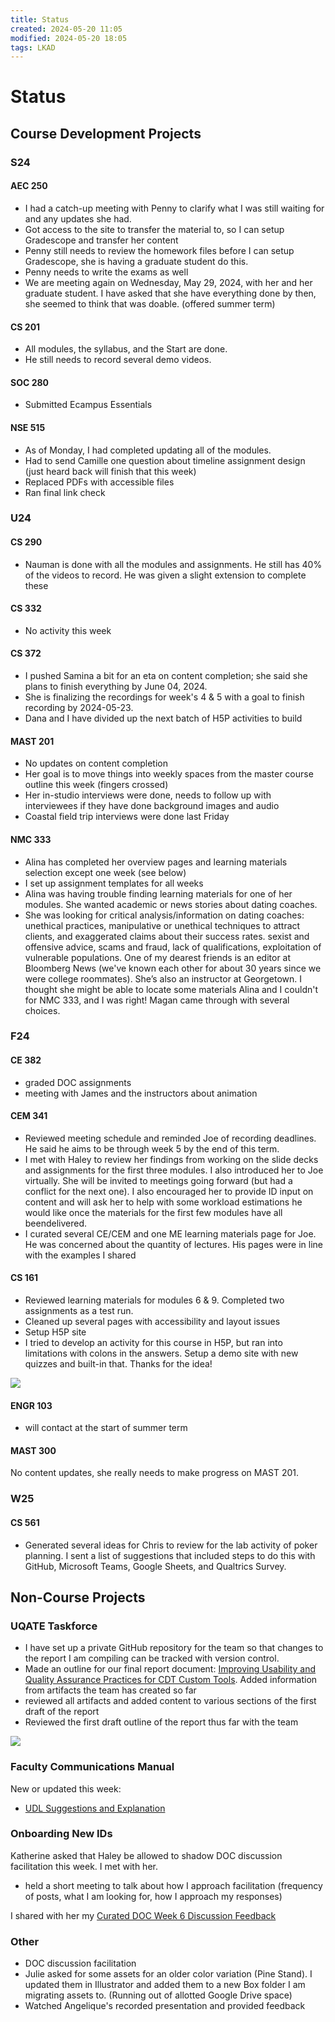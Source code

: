 ```yaml
---
title: Status
created: 2024-05-20 11:05
modified: 2024-05-20 18:05
tags: LKAD
---
```


# Status

## Course Development Projects

### S24

#### AEC 250

- I had a catch-up meeting with Penny to clarify what I was still waiting for and any updates she had.
- Got access to the site to transfer the material to, so I can setup Gradescope and transfer her content
- Penny still needs to review the homework files before I can setup Gradescope, she is having a graduate student do this.
- Penny needs to write the exams as well
- We are meeting again on Wednesday, May 29, 2024, with her and her graduate student. I have asked that she have everything done by then, she seemed to think that was doable. (offered summer term)

#### CS 201

- All modules, the syllabus, and the Start are done.
- He still needs to record several demo videos.

#### SOC 280

- Submitted Ecampus Essentials

#### NSE 515

- As of Monday, I had completed updating all of the modules.
- Had to send Camille one question about timeline assignment design (just heard back will finish that this week)
- Replaced PDFs with accessible files
- Ran final link check

### U24

#### CS 290

- Nauman is done with all the modules and assignments. He still has 40% of the videos to record. He was given a slight extension to complete these

#### CS 332

- No activity this week

#### CS 372

- I pushed Samina a bit for an eta on content completion; she said she plans to finish everything by June 04, 2024.
- She is finalizing the recordings for week's 4 & 5 with a goal to finish recording by 2024-05-23.
- Dana and I have divided up the next batch of H5P activities to build

#### MAST 201

- No updates on content completion
- Her goal is to move things into weekly spaces from the master course outline this week (fingers crossed)
- Her in-studio interviews were done, needs to follow up with interviewees if they have done background images and audio
- Coastal field trip interviews were done last Friday

#### NMC 333

- Alina has completed her overview pages and learning materials selection except one week (see below)
- I set up assignment templates for all weeks
- Alina was having trouble finding learning materials for one of her modules. She wanted academic or news stories about dating coaches.
- She was looking for critical analysis/information on dating coaches: unethical practices, manipulative or unethical techniques to attract clients, and exaggerated claims about their success rates. sexist and offensive advice, scams and fraud, lack of qualifications, exploitation of vulnerable populations. One of my dearest friends is an editor at Bloomberg News (we've known each other for about 30 years since we were college roommates). She’s also an instructor at Georgetown. I thought she might be able to locate some materials Alina and I couldn't for NMC 333, and I was right! Magan came through with several choices.

### F24

#### CE 382

- graded DOC assignments
- meeting with James and the instructors about animation

#### CEM 341

- Reviewed meeting schedule and reminded Joe of recording deadlines. He said he aims to be through week 5 by the end of this term.
- I met with Haley to review her findings from working on the slide decks and assignments for the first three modules. I also introduced her to Joe virtually. She will be invited to meetings going forward (but had a conflict for the next one). I also encouraged her to provide ID input on content and will ask her to help with some workload estimations he would like once the materials for the first few modules have all beendelivered.
- I curated several CE/CEM and one ME learning materials page for Joe. He was concerned about the quantity of lectures. His pages were in line with the examples I shared

#### CS 161

- Reviewed learning materials for modules 6 & 9. Completed two assignments as a test run.
- Cleaned up several pages with accessibility and layout issues
- Setup H5P site
- I tried to develop an activity for this course in H5P, but ran into limitations with colons in the answers. Setup a demo site with new quizzes and built-in that. Thanks for the idea!

![](./images/cs161matching.png)

#### ENGR 103

- will contact at the start of summer term

#### MAST 300

No content updates, she really needs to make progress on MAST 201.

### W25

#### CS 561

- Generated several ideas for Chris to review for the lab activity of poker planning. I sent a list of suggestions that included steps to do this with GitHub, Microsoft Teams, Google Sheets, and Qualtrics Survey.

## Non-Course Projects

### UQATE Taskforce

- I have set up a private GitHub repository for the team so that changes to the report I am compiling can be tracked with version control.
- Made an outline for our final report document: [Improving Usability and Quality Assurance Practices for CDT Custom Tools](https://oregonstate.box.com/s/hqc24gyzz6w4b1stkpgoiqpdy5augslq). Added information from artifacts the team has created so far
- reviewed all artifacts and added content to various sections of the first draft of the report
- Reviewed the first draft outline of the report thus far with the team

![](./images/uqate-preview.png)

### Faculty Communications Manual

New or updated this week:

- [UDL Suggestions and Explanation](https://github.com/mundorfd/faculty-comms/blob/33aeb76ad3443a3bc1a321940469016fae8880db/UDL%20Suggestions%20and%20Explanation%20for%20Faculty.md)

### Onboarding New IDs

Katherine asked that Haley be allowed to shadow DOC discussion facilitation this week. I met with her.

- held a short meeting to talk about how I approach facilitation (frequency of posts, what I am looking for, how I approach my responses)

I shared with her my [Curated DOC Week 6 Discussion Feedback](https://github.com/mundorfd/faculty-comms/blob/33aeb76ad3443a3bc1a321940469016fae8880db/Curated%20DOC%20Week%206%20Discussion%20Feedback.md)

### Other

- DOC discussion facilitation
- Julie asked for some assets for an older color variation (Pine Stand). I updated them in Illustrator and added them to a new Box folder I am migrating assets to. (Running out of allotted Google Drive space)
- Watched Angelique's recorded presentation and provided feedback
